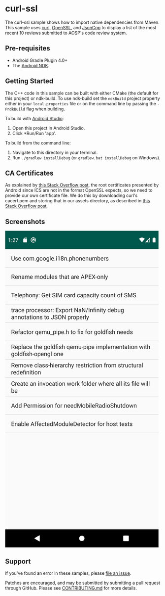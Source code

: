 # curl-ssl

The curl-ssl sample shows how to import native dependencies from Maven. This
sample uses [curl], [OpenSSL], and [JsonCpp] to display a list of the most
recent 10 reviews submitted to AOSP's code review system.

[curl]: https://curl.haxx.se/
[OpenSSL]: https://www.openssl.org/
[JsonCpp]: https://github.com/open-source-parsers/jsoncpp

## Pre-requisites

* Android Gradle Plugin 4.0+
* The [Android NDK](https://developer.android.com/ndk/).

## Getting Started

The C++ code in this sample can be built with either CMake (the default for this
project) or ndk-build. To use ndk-build set the `ndkBuild` project property
either in your `local.properties` file or on the command line by passing the
`-PndkBuild` flag when building.

To build with [Android Studio](http://developer.android.com/sdk/index.html):

1. Open this project in Android Studio.
2. Click *Run/Run 'app'.

To build from the command line:

1. Navigate to this directory in your terminal.
2. Run `./gradlew installDebug` (or `gradlew.bat installDebug` on Windows).

## CA Certificates

As explained by [this Stack Overflow
post](https://stackoverflow.com/a/30430033/632035), the root certificates
presented by Android since ICS are not in the format OpenSSL expects, so we need
to provide our own certificate file. We do this by downloading curl's cacert.pem
and storing that in our assets directory, as described in [this Stack Overflow
post](https://stackoverflow.com/a/31521185/632035).

## Screenshots

![screenshot](screenshot.png)

## Support

If you've found an error in these samples, please [file an
issue](https://github.com/android/ndk-samples/issues/new).

Patches are encouraged, and may be submitted by submitting a pull request
through GitHub. Please see [CONTRIBUTING.md](../../CONTRIBUTING.md) for more
details.
